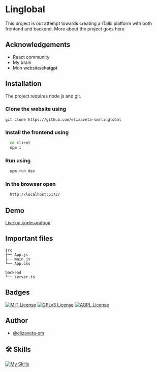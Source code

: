
# Linglobal

This project is out attempt towards creating a ITalki platform with both frontend and backend.
More about the project goes here

## Acknowledgements
 - React community
 - My brain
 - Mdn website/~~chatgpt~~


## Installation

The project requires node js and git.

### Clone the website using
```npm
git clone https://github.com/elizaveta-sm/linglobal
```

### Install the frontend using

```bash
  cd client
  npm i
```

### Run using

```bash
  npm run dev
```

### In the browser open

```bash
  http://localhost:5173/
```

## Demo
[Live on codesandbox](https://codesandbox.io/s/github/elizaveta-sm/linglobal/tree/main/client)

## Important files
```client
src
├── App.js
├── main.js
└── App.css

backend
└── server.ts
```

## Badges

[![MIT License](https://img.shields.io/badge/License-MIT-green.svg)](https://choosealicense.com/licenses/mit/) 
[![GPLv3 License](https://img.shields.io/badge/License-GPL%20v3-yellow.svg)](https://opensource.org/licenses/)
[![AGPL License](https://img.shields.io/badge/license-AGPL-blue.svg)](http://www.gnu.org/licenses/agpl-3.0)


## Author
- [@elizaveta-sm](https://github.com/elizaveta-sm)


## 🛠 Skills

[![My Skills](https://skillicons.dev/icons?i=js,ts,html,css,tailwind,sass,nodejs,react,nextjs,svelte,vue,flask,rust,python,php,solidity,mongodb,mysql,prisma,figma,threejs,unity,godot)](https://github.com/elizaveta-sm)
